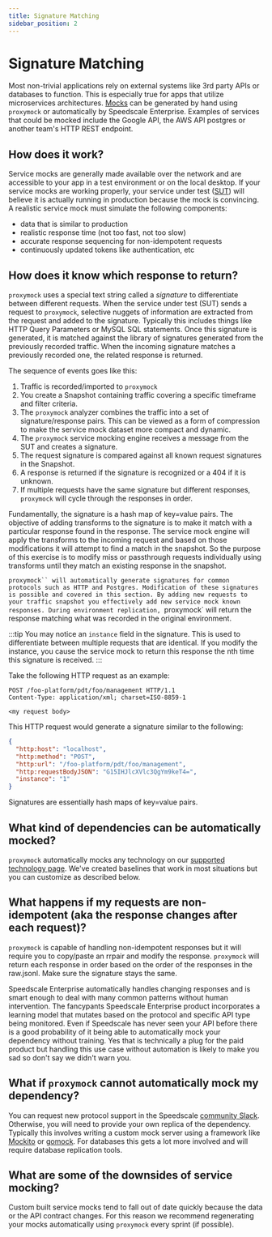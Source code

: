 ```yaml
---
title: Signature Matching
sidebar_position: 2
---
```


# Signature Matching

Most non-trivial applications rely on external systems like 3rd party APIs or databases to function. This is especially true for apps that utilize microservices architectures. [Mocks](/reference/glossary.md#mock) can be generated by hand using `proxymock` or automatically by Speedscale Enterprise. Examples of services that could be mocked include the Google API, the AWS API postgres or another team's HTTP REST endpoint.

## How does it work?

Service mocks are generally made available over the network and are accessible to your app in a test environment or on the local desktop. If your service mocks are working properly, your service under test ([SUT](/reference/glossary.md#sut)) will believe it is actually running in production because the mock is convincing. A realistic service mock must simulate the following components:

- data that is similar to production
- realistic response time (not too fast, not too slow)
- accurate response sequencing for non-idempotent requests
- continuously updated tokens like authentication, etc

## How does it know which response to return?

`proxymock` uses a special text string called a _signature_ to differentiate between different requests. When the service under test (SUT) sends a request to `proxymock`, selective nuggets of information are extracted from the request and added to the signature. Typically this includes things like HTTP Query Parameters or MySQL SQL statements. Once this signature is generated, it is matched against the library of signatures generated from the previously recorded traffic. When the incoming signature matches a previously recorded one, the related response is returned.

The sequence of events goes like this:

1. Traffic is recorded/imported to `proxymock`
2. You create a Snapshot containing traffic covering a specific timeframe and filter criteria.
3. The `proxymock` analyzer combines the traffic into a set of signature/response pairs. This can be viewed as a form of compression to make the service mock dataset more compact and dynamic.
4. The `proxymock` service mocking engine receives a message from the SUT and creates a signature.
5. The request signature is compared against all known request signatures in the Snapshot.
6. A response is returned if the signature is recognized or a 404 if it is unknown.
7. If multiple requests have the same signature but different responses, `proxymock` will cycle through the responses in order.

Fundamentally, the signature is a hash map of key=value pairs. The objective of adding transforms to the signature is to make it match with a particular response found in the response. The service mock engine will apply the transforms to the incoming request and based on those modifications it will attempt to find a match in the snapshot. So the purpose of this exercise is to modify miss or passthrough requests individually using transforms until they match an existing response in the snapshot.

`proxymock`` will automatically generate signatures for common protocols such as HTTP and Postgres. Modification of these signatures is possible and covered in this section. By adding new requests to your traffic snapshot you effectively add new service mock known responses. During environment replication, `proxymock` will return the response matching what was recorded in the original environment.

:::tip
You may notice an `instance` field in the signature. This is used to differentiate between multiple requests that are identical. If you modify the instance, you cause the service mock to return this response the nth time this signature is received.
:::

Take the following HTTP request as an example:

```
POST /foo-platform/pdt/foo/management HTTP/1.1
Content-Type: application/xml; charset=ISO-8859-1

<my request body>
```

This HTTP request would generate a signature similar to the following:

```json
{
  "http:host": "localhost",
  "http:method": "POST",
  "http:url": "/foo-platform/pdt/foo/management",
  "http:requestBodyJSON": "G15IHJlcXVlc3QgYm9keT4=",
  "instance": "1"
}
```

Signatures are essentially hash maps of key=value pairs.

## What kind of dependencies can be automatically mocked?

`proxymock` automatically mocks any technology on our [supported technology page](/reference/technology-support.md). We've created baselines that work in most situations but you can customize as described below.

## What happens if my requests are non-idempotent (aka the response changes after each request)?

`proxymock` is capable of handling non-idempotent responses but it will require you to copy/paste an rrpair and modify the response. `proxymock` will return each response in order based on the order of the responses in the raw.jsonl. Make sure the signature stays the same.

Speedscale Enterprise automatically handles changing responses and is smart enough to deal with many common patterns without human intervention. The fancypants Speedscale Enterprise product incorporates a learning model that mutates based on the protocol and specific API type being monitored. Even if Speedscale has never seen your API before there is a good probability of it being able to automatically mock your dependency without training. Yes that is technically a plug for the paid product but handling this use case without automation is likely to make you sad so don't say we didn't warn you.

## What if `proxymock` cannot automatically mock my dependency?

You can request new protocol support in the Speedscale [community Slack](https://slack.speedscale.com). Otherwise, you will need to provide your own replica of the dependency. Typically this involves writing a custom mock server using a framework like [Mockito](https://site.mockito.org/) or [gomock](https://github.com/golang/mock). For databases this gets a lot more involved and will require database replication tools.

## What are some of the downsides of service mocking?

Custom built service mocks tend to fall out of date quickly because the data or the API contract changes. For this reason we recommend regenerating your mocks automatically using `proxymock` every sprint (if possible).
